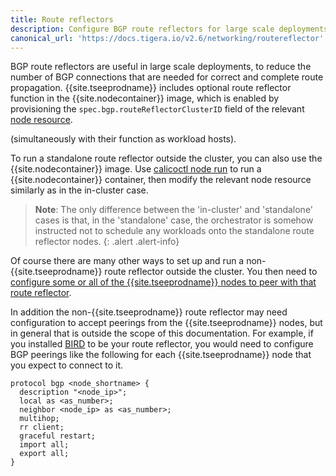 ```yaml
---
title: Route reflectors
description: Configure BGP route reflectors for large scale deployments
canonical_url: 'https://docs.tigera.io/v2.6/networking/routereflector'
---
```


BGP route reflectors are useful in large scale deployments, to reduce the number of BGP
connections that are needed for correct and complete route propagation.  {{site.tseeprodname}}
includes optional route reflector function in the {{site.nodecontainer}} image, which is
enabled by provisioning the `spec.bgp.routeReflectorClusterID` field of the relevant [node
resource]({{site.url}}/{{page.version}}/reference/resources/node).

(simultaneously with their function as workload hosts).

To run a standalone route reflector outside the cluster, you can also use the
{{site.nodecontainer}} image.  Use [calicoctl node
run]({{site.url}}/{{page.version}}/reference/calicoctl/node/run) to run a
{{site.nodecontainer}} container, then modify the relevant node resource similarly as in the
in-cluster case.

> **Note**: The only difference between the 'in-cluster' and 'standalone' cases is that, in
> the 'standalone' case, the orchestrator is somehow instructed not to schedule any workloads
> onto the standalone route reflector nodes.
{: .alert .alert-info}

Of course there are many other ways to set up and run a non-{{site.tseeprodname}} route reflector
outside the cluster.  You then need to [configure some or all of the {{site.tseeprodname}} nodes
to peer with that route reflector]({{site.url}}/{{page.version}}/networking/bgp).

In addition the non-{{site.tseeprodname}} route reflector may need configuration to accept
peerings from the {{site.tseeprodname}} nodes, but in general that is outside the scope of this
documentation.  For example, if you installed [BIRD](https://bird.network.cz/) to be your
route reflector, you would need to configure BGP peerings like the following for each
{{site.tseeprodname}} node that you expect to connect to it.

    protocol bgp <node_shortname> {
      description "<node_ip>";
      local as <as_number>;
      neighbor <node_ip> as <as_number>;
      multihop;
      rr client;
      graceful restart;
      import all;
      export all;
    }
